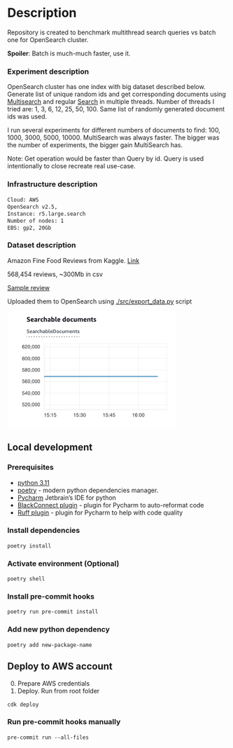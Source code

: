 # Description
Repository is created to benchmark multithread search queries vs batch one for OpenSearch cluster.

**Spoiler**: Batch is much-much faster, use it.

### Experiment description
OpenSearch cluster has one index with big dataset described below.
Generate list of unique random ids and get corresponding documents using [Multisearch](https://opensearch.org/docs/latest/api-reference/multi-search/) 
and regular [Search](https://opensearch.org/docs/latest/api-reference/search/) in multiple threads. Number of threads I tried are:
1, 3, 6, 12, 25, 50, 100. Same list of randomly generated document ids was used.

I run several experiments for different numbers of documents to find: 100, 1000, 3000, 5000, 10000. MultiSearch was always faster. 
The bigger was the number of experiments, the bigger gain MultiSearch has.



Note: Get operation would be faster than Query by id. Query is used intentionally to close recreate real use-case.


### Infrastructure description 
```
Cloud: AWS
OpenSearch v2.5, 
Instance: r5.large.search
Number of nodes: 1 
EBS: gp2, 20Gb
```

### Dataset description
Amazon Fine Food Reviews from Kaggle. [Link](https://www.kaggle.com/datasets/snap/amazon-fine-food-reviews)

568,454 reviews, ~300Mb in csv

[Sample review](./assets/doc_sample.json)

Uploaded them to OpenSearch using [./src/export_data.py](./src/export_data.py) script

![os-searchable-doc-screenshot.png](assets%2Fos-searchable-doc-screenshot.png)

## Local development
### Prerequisites
- [python 3.11](https://www.python.org/downloads/)
- [poetry](https://python-poetry.org/docs/) - modern python dependencies manager.
- [Pycharm](https://www.jetbrains.com/help/pycharm/installation-guide.html) Jetbrain’s IDE for python
- [BlackConnect plugin](https://plugins.jetbrains.com/plugin/14321-blackconnect) - plugin for Pycharm to auto-reformat code
- [Ruff plugin](https://plugins.jetbrains.com/plugin/20574-ruff) - plugin for Pycharm to help with code quality
 
### Install dependencies
```shell
poetry install
```
### Activate environment (Optional)
```shell
poetry shell
```
### Install pre-commit hooks
```shell
poetry run pre-commit install
```
### Add new python dependency
```shell
poetry add new-package-name
```

## Deploy to AWS account
0. Prepare AWS credentials
1. Deploy. Run from root folder
 ```
 cdk deploy
 ```
### Run pre-commit hooks manually
```shell
pre-commit run --all-files
```
